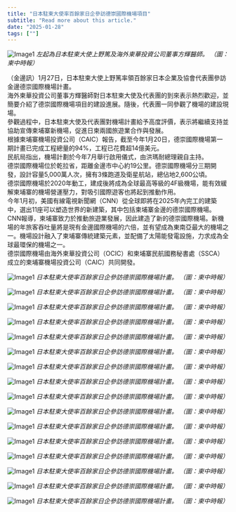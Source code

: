 ```yaml
---
title: "日本駐柬大使率百餘家日企參訪德崇國際機場項目"
subtitle: "Read more about this article."
date: "2025-01-28"
tags: [""]
---
```


![Image1](/thumbnails/Japan-Ambassador-Visit-Airport.jpg "Meeting")
*左起為日本駐柬大使上野篤及海外柬華投資公司董事方輝醫師。 （圖：柬中時報）*

（金邊訊）1月27日，日本駐柬大使上野篤率領百餘家日本企業及協會代表團參訪金邊德崇國際機場計畫。
<br/>
海外柬華投資公司董事方輝醫師對日本駐柬大使及代表團的到來表示熱烈歡迎，並簡要介紹了德崇國際機場項目的建設進展。隨後，代表團一同參觀了機場的建設現場。
<br/>
參觀過程中，日本駐柬大使及代表團對機場計畫給予高度評價，表示將繼續支持並協助宣傳柬埔寨新機場，促進日柬兩國旅遊業合作與發展。
<br/>
根據柬埔寨機場投資公司（CAIC）報告，截至今年1月20日，德崇國際機場第一期計畫已完成工程總量的94%，工程已花費超14億美元。
<br/>
民航局指出，機場計劃於今年7月舉行啟用儀式，由洪瑪耐總理親自主持。
<br/>
德崇國際機場位於乾拉省，距離金邊市中心約19公里。德崇國際機場分三期開發，設計容量5,000萬人次，擁有3條跑道及衛星航站，總佔地2,600公頃。
<br/>
德崇國際機場於2020年動工，建成後將成為全球最高等級的4F級機場，能有效緩解柬埔寨的機場營運壓力，對吸引國際遊客也將起到推動作用。
<br/>
今年1月初，美國有線電視新聞網（CNN）從全球即將在2025年內完工的建築中，選出11座可以塑造世界的新建築，其中包括柬埔寨金邊的德崇國際機場。
<br/>
CNN報導，柬埔寨致力於推動旅遊業發展，因此建造了新的德崇國際機場。新機場的年旅客吞吐量將是現有金邊國際機場的六倍，並有望成為東南亞最大的機場之一。機場設計融入了柬埔寨傳統建築元素，並配備了太陽能發電設施，力求成為全球最環保的機場之一。
<br/>
德崇國際機場由海外柬華投資公司（OCIC）和柬埔寨民航國務秘書處（SSCA）成立的柬埔寨機場投資公司（CAIC）共同開發。

![Image1](/images/Japan-Ambassador-Visit-Airport/img1.jpg "Meeting")
*日本駐柬大使率百餘家日企參訪德崇國際機場計畫。 （圖：柬中時報）*

![Image1](/images/Japan-Ambassador-Visit-Airport/img2.jpg "Meeting")
*日本駐柬大使率百餘家日企參訪德崇國際機場計畫。 （圖：柬中時報）*

![Image1](/images/Japan-Ambassador-Visit-Airport/img3.jpg "Meeting")
*日本駐柬大使率百餘家日企參訪德崇國際機場計畫。 （圖：柬中時報）*

![Image1](/images/Japan-Ambassador-Visit-Airport/img4.jpg "Meeting")
*日本駐柬大使率百餘家日企參訪德崇國際機場計畫。 （圖：柬中時報）*

![Image1](/images/Japan-Ambassador-Visit-Airport/img5.jpg "Meeting")
*日本駐柬大使率百餘家日企參訪德崇國際機場計畫。 （圖：柬中時報）*

![Image1](/images/Japan-Ambassador-Visit-Airport/img6.jpg "Meeting")
*日本駐柬大使率百餘家日企參訪德崇國際機場計畫。 （圖：柬中時報）*

![Image1](/images/Japan-Ambassador-Visit-Airport/img7.jpg "Meeting")
*日本駐柬大使率百餘家日企參訪德崇國際機場計畫。 （圖：柬中時報）*

![Image1](/images/Japan-Ambassador-Visit-Airport/img8.jpg "Meeting")
*日本駐柬大使率百餘家日企參訪德崇國際機場計畫。 （圖：柬中時報）*

![Image1](/images/Japan-Ambassador-Visit-Airport/img9.jpg "Meeting")
*日本駐柬大使率百餘家日企參訪德崇國際機場計畫。 （圖：柬中時報）*

![Image1](/images/Japan-Ambassador-Visit-Airport/img10.jpg "Meeting")
*日本駐柬大使率百餘家日企參訪德崇國際機場計畫。 （圖：柬中時報）*

![Image1](/images/Japan-Ambassador-Visit-Airport/img11.jpg "Meeting")
*日本駐柬大使率百餘家日企參訪德崇國際機場計畫。 （圖：柬中時報）*

![Image1](/images/Japan-Ambassador-Visit-Airport/img12.jpg "Meeting")
*日本駐柬大使率百餘家日企參訪德崇國際機場計畫。 （圖：柬中時報）*

![Image1](/images/Japan-Ambassador-Visit-Airport/img13.jpg "Meeting")
*日本駐柬大使率百餘家日企參訪德崇國際機場計畫。 （圖：柬中時報）*

![Image1](/images/Japan-Ambassador-Visit-Airport/img14.jpg "Meeting")
*日本駐柬大使率百餘家日企參訪德崇國際機場計畫。 （圖：柬中時報）*

![Image1](/images/Japan-Ambassador-Visit-Airport/img15.jpg "Meeting")
*日本駐柬大使率百餘家日企參訪德崇國際機場計畫。 （圖：柬中時報）*

![Image1](/images/Japan-Ambassador-Visit-Airport/img16.jpg "Meeting")
*日本駐柬大使率百餘家日企參訪德崇國際機場計畫。 （圖：柬中時報）*